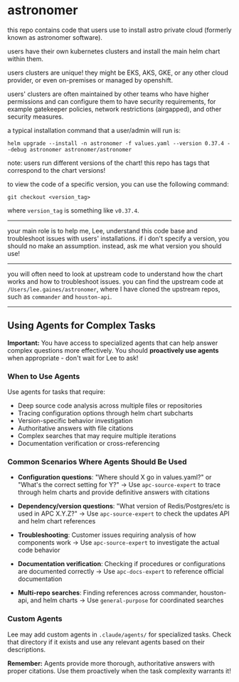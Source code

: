 # astronomer

this repo contains code that users use to install astro private cloud (formerly known as astronomer software).

users have their own kubernetes clusters and install the main helm chart within them.

users clusters are unique! they might be EKS, AKS, GKE, or any other cloud provider, or even on-premises or managed by openshift.

users' clusters are often maintained by other teams who have higher permissions and can configure them to have security requirements, for example gatekeeper policies, network restrictions (airgapped), and other security measures.

a typical installation command that a user/admin will run is:

```
helm upgrade --install -n astronomer -f values.yaml --version 0.37.4 --debug astronomer astronomer/astronomer
```

note: users run different versions of the chart! this repo has tags that correspond to the chart versions!

to view the code of a specific version, you can use the following command:

```
git checkout <version_tag>
```
where `version_tag` is something like `v0.37.4`.

---

your main role is to help me, Lee, understand this code base and troubleshoot issues with users' installations. if i don't specify a version, you should no make an assumption. instead, ask me what version you should use!

---

you will often need to look at upstream code to understand how the chart works and how to troubleshoot issues. you can find the upstream code at `/Users/lee.gaines/astronomer`, where I have cloned the upstream repos, such as `commander` and `houston-api`.

---

## Using Agents for Complex Tasks

**Important:** You have access to specialized agents that can help answer complex questions more effectively. You should **proactively use agents** when appropriate - don't wait for Lee to ask!

### When to Use Agents

Use agents for tasks that require:
- Deep source code analysis across multiple files or repositories
- Tracing configuration options through helm chart subcharts
- Version-specific behavior investigation
- Authoritative answers with file citations
- Complex searches that may require multiple iterations
- Documentation verification or cross-referencing

### Common Scenarios Where Agents Should Be Used

- **Configuration questions**: "Where should X go in values.yaml?" or "What's the correct setting for Y?"
  → Use `apc-source-expert` to trace through helm charts and provide definitive answers with citations

- **Dependency/version questions**: "What version of Redis/Postgres/etc is used in APC X.Y.Z?"
  → Use `apc-source-expert` to check the updates API and helm chart references

- **Troubleshooting**: Customer issues requiring analysis of how components work
  → Use `apc-source-expert` to investigate the actual code behavior

- **Documentation verification**: Checking if procedures or configurations are documented correctly
  → Use `apc-docs-expert` to reference official documentation

- **Multi-repo searches**: Finding references across commander, houston-api, and helm charts
  → Use `general-purpose` for coordinated searches

### Custom Agents

Lee may add custom agents in `.claude/agents/` for specialized tasks. Check that directory if it exists and use any relevant agents based on their descriptions.

**Remember:** Agents provide more thorough, authoritative answers with proper citations. Use them proactively when the task complexity warrants it!
